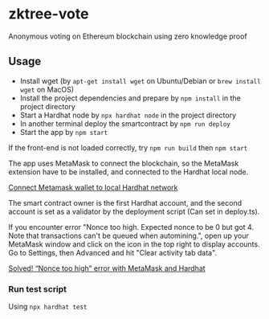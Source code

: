 # zktree-vote
Anonymous voting on Ethereum blockchain using zero knowledge proof

## Usage

- Install wget (by `apt-get install wget` on Ubuntu/Debian or `brew install wget` on MacOS)
- Install the project dependencies and prepare by `npm install` in the project directory
- Start a Hardhat node by `npx hardhat node` in the project directory
- In another terminal deploy the smartcontract by `npm run deploy`
- Start the app by `npm start`

If the front-end is not loaded correctly, try `npm run build` then `npm start`

The app uses MetaMask to connect the blockchain, so the MetaMask extension have to be installed, and connected to the Hardhat local node. 

[Connect Metamask wallet to local Hardhat network](https://medium.com/@kaishinaw/connecting-metamask-with-a-local-hardhat-network-7d8cea604dc6)

The smart contract owner is the first Hardhat account, and the second account is set as a validator by the deployment script (Can set in deploy.ts).

If you encounter error "Nonce too high. Expected nonce to be 0 but got 4. Note that transactions can't be queued when automining.", open up your MetaMask window and click on the icon in the top right to display accounts. Go to Settings, then Advanced and hit "Clear activity tab data".

[Solved! “Nonce too high” error with MetaMask and Hardhat](https://medium.com/@thelasthash/solved-nonce-too-high-error-with-metamask-and-hardhat-adc66f092cd)

### Run test script
Using `npx hardhat test`
